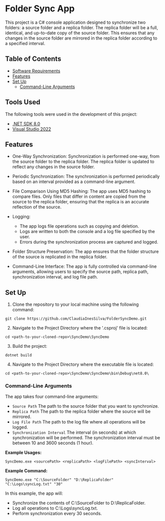 # Folder Sync App

This project is a C# console application designed to synchronize two folders: a source folder and a replica folder. The replica folder will be a full, identical, and up-to-date copy of the source folder. This ensures that any changes in the source folder are mirrored in the replica folder according to a specified interval.

## Table of Contents

- [Software Requirements](#tools-used)
- [Features](#features-reference)
- [Set Up](#setup)
	- [Command-Line Arguments](#command-line-arguments)

## Tools Used

The following tools were used in the development of this project:

- [.NET SDK 8.0](https://dotnet.microsoft.com/download)
- [Visual Studio 2022](https://visualstudio.microsoft.com/downloads/)

## Features

- One-Way Synchronization: Synchronization is performed one-way, from the source folder to the replica folder. The replica folder is updated to reflect any changes in the source folder.

- Periodic Synchronization: The synchronization is performed periodically based on an interval provided as a command-line argument.

- File Comparison Using MD5 Hashing: The app uses MD5 hashing to compare files. Only files that differ in content are copied from the source to the replica folder, ensuring that the replica is an accurate reflection of the source.

- Logging:

	- The app logs file operations such as copying and deletion.
	- Logs are written to both the console and a log file specified by the user.
	- Errors during the synchronization process are captured and logged.

- Folder Structure Preservation: The app ensures that the folder structure of the source is replicated in the replica folder.

- Command-Line Interface: The app is fully controlled via command-line arguments, allowing users to specify the source path, replica path, synchronization interval, and log file path.


## Set Up

1. Clone the repository to your local machine using the following command:

```
git clone https://github.com/ClaudiaInesSilva/FolderSyncDemo.git
```

2. Navigate to the Project Directory where the '.csproj' file is located:
```
cd <path-to-your-cloned-repo>\SyncDemo\SyncDemo
```

3. Build the project:

```
dotnet build
```

4. Navigate to the Project Directory where the executable file is located: 
```
cd <path-to-your-cloned-repo>\SyncDemo\SyncDemo\bin\Debug\net8.0\
```

### Command-Line Arguments

The app takes four command-line arguments:

- ```Source Path``` The path to the source folder that you want to synchronize.
- ```Replica Path``` The path to the replica folder where the source will be mirrored.
- ```Log File Path``` The path to the log file where all operations will be logged.
- ```Synchronization Interval``` The interval (in seconds) at which synchronization will be performed. The synchronization interval must be between 10 and 3600 seconds (1 hour).

**Example Usages:**
```
SyncDemo.exe <sourcePath> <replicaPath> <logFilePath> <syncInterval>
```

**Example Command:**
```
SyncDemo.exe "C:\SourceFolder" "D:\ReplicaFolder" "C:\Logs\syncLog.txt" "30"
```

In this example, the app will:

- Synchronize the contents of C:\SourceFolder to D:\ReplicaFolder.
- Log all operations to C:\Logs\syncLog.txt.
- Perform synchronization every 30 seconds.

